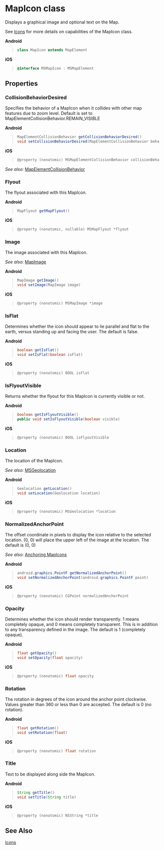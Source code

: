 
# MapIcon class

Displays a graphical image and optional text on the Map.

See [Icons](../map-control-concepts/map-icons.md) for more details on capabilities of the MapIcon class.

**Android**

>```java
> class MapIcon extends MapElement
>```

**iOS**

>```objectivec
> @interface MSMapIcon : MSMapElement
>```  

## Properties

<!-- 
Allow drop feature is cut for V1 of the SDK.

### AllowDrop

Whether this MapIcon can be drop target for purposes of drag-and-drop operation. Default is false.

**Android**

>```java
> boolean isAllowDrop()  
> void setAllowDrop(boolean)
>```

**iOS**

>```objectivec
> @property (nonatomic) BOOL allowDrop
>```   -->

### CollisionBehaviorDesired
Specifies the behavior of a MapIcon when it collides with other map features due to zoom level.
Default is set to MapElementCollisionBehavior.REMAIN_VISIBLE

**Android**

>```java
> MapElementCollisionBehavior getCollisionBehaviorDesired() 
> void setCollisionBehaviorDesired(MapElementCollisionBehavior behavior)
>```

**iOS**

>```objectivec
> @property (nonatomic) MSMapElementCollisionBehavior collisionBehaviorDesired
>```
_See also:_ [MapElementCollisionBehavior](MapElementCollisionBehavior-enumeration.md)

### Flyout

The flyout associated with this MapIcon.

**Android**

>```java
> MapFlyout getMapFlyout()
>```

**iOS**

>```objectivec 
> @property (nonatomic, nullable) MSMapFlyout *flyout
>```  

### Image

The image associated with this MapIcon.

_See also:_ [MapImage](MapImage-class.md)

**Android**

>```java
> MapImage getImage() 
> void setImage(MapImage image)
>```

**iOS**

>```objectivec
> @property (nonatomic) MSMapImage *image
>```  

### IsFlat

Determines whether the icon should appear to lie parallel and flat to the earth, versus standing up and facing the user. The default is false.

**Android**

>```java
> boolean getIsFlat()
> void setIsFlat(boolean isFlat)  
>```

**iOS**

>```objectivec
> @property (nonatomic) BOOL isFlat
>```  


### IsFlyoutVisible

Returns whether the flyout for this MapIcon is currently visible or not.

**Android**

>```java
> boolean getIsFlyoutVisible()
> public void setIsFlyoutVisible(boolean visible)
>```

**iOS**

> ```objectivec
> @property (nonatomic) BOOL isFlyoutVisible
>```  


### Location

The location of the MapIcon.

_See also:_ [MSGeolocation](Geolocation-class.md)

**Android**

>```java
> Geolocation getLocation()
> void setLocation(Geolocation location)
>```

**iOS**

>```objectivec
> @property (nonatomic) MSGeolocation *location
>```  

### NormalizedAnchorPoint
The offset coordinate in pixels to display the icon relative to the selected location. (0, 0) will place the upper left of the image at the location. The default is (0, 0)

_See also:_ [Anchoring MapIcons](../map-control-concepts/anchoring-mapIcons.md)

**Android**

>```java
> android.graphics.PointF getNormalizedAnchorPoint()  
> void setNormalizedAnchorPoint(android.graphics.PointF point)
>```

**iOS**

>```objectivec
> @property (nonatomic) CGPoint normalizedAnchorPoint
>```  


### Opacity

Determines whether the icon should render transparently. 1 means completely opaque, and 0 means completely transparent. This is in addition to any transparency defined in the image. The default is 1 (completely opaque).

**Android**

>```java
> float getOpacity()  
> void setOpacity(float opacity)
>```

**iOS**

>```objectivec 
> @property (nonatomic) float opacity
>```  


### Rotation

The rotation in degrees of the icon around the anchor point clockwise. Values greater than 360 or less than 0 are accepted. The default is 0 (no rotation).

**Android**

>```java
> float getRotation() 
> void setRotation(float)
>```

**iOS**

>```objectivec
> @property (nonatomic) float rotation
>```  

### Title

Text to be displayed along side the MapIcon.

**Android**

>```java
> String getTitle()
> void setTitle(String title)
>```

**iOS**

>```objectivec
> @property (nonatomic) NSString *title
>```

## See Also

[Icons](../map-control-concepts/map-icons.md)
